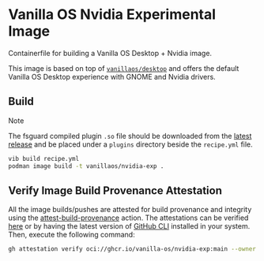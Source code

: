 # Vanilla OS Nvidia Experimental Image

Containerfile for building a Vanilla OS Desktop + Nvidia image.

This image is based on top of [`vanillaos/desktop`](https://github.com/Vanilla-OS/desktop-image/pkgs/container/desktop) and offers the default Vanilla OS Desktop experience with GNOME and Nvidia drivers.

## Build

> [!NOTE]
> The fsguard compiled plugin `.so` file should be downloaded from the [latest release](https://github.com/Vanilla-OS/vib-fsguard/releases/latest) and be placed under a `plugins` directory beside the `recipe.yml` file.

```bash
vib build recipe.yml
podman image build -t vanillaos/nvidia-exp .
```

## Verify Image Build Provenance Attestation

All the image builds/pushes are attested for build provenance and integrity using the [attest-build-provenance](https://github.com/actions/attest-build-provenance) action. The attestations can be verified [here](https://github.com/Vanilla-OS/nvidia-image/attestations) or by having the latest version of [GitHub CLI](https://github.com/cli/cli/releases/latest) installed in your system. Then, execute the following command:

```sh
gh attestation verify oci://ghcr.io/vanilla-os/nvidia-exp:main --owner Vanilla-OS
```
